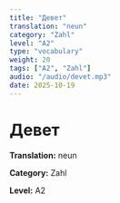 ```yaml
---
title: "Девет"
translation: "neun"
category: "Zahl"
level: "A2"
type: "vocabulary"
weight: 20
tags: ["A2", "Zahl"]
audio: "/audio/devet.mp3"
date: 2025-10-19
---
```


# Девет

**Translation:** neun

**Category:** Zahl

**Level:** A2

